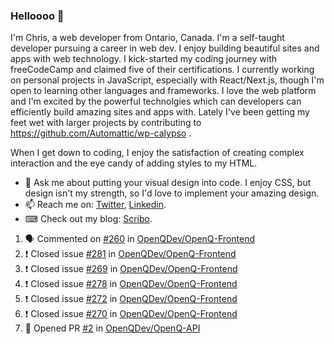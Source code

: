 ### Helloooo 👋

I'm Chris, a web developer from Ontario, Canada. I'm a self-taught developer pursuing a career in web dev. I enjoy building beautiful sites and apps with web technology.
I kick-started my coding journey with freeCodeCamp and claimed five of their certifications.  I currently working on personal projects in JavaScript, especially with React/Next.js, though I'm open to learning other languages and frameworks. I love the web platform and I'm excited by the powerful technolgies which can developers can efficiently build amazing sites and apps with. Lately I've been getting my feet wet with larger projects by contributing to https://github.com/Automattic/wp-calypso .

When I get down to coding, I enjoy the satisfaction of creating complex interaction and the eye candy of adding styles to my HTML. 

- 💬 Ask me about putting your visual design into code. I enjoy CSS, but design isn't my strength, so I'd love to implement your amazing design.
- 📫 Reach me on: [Twitter](https://twitter.com/Christo28120856), [Linkedin](https://www.linkedin.com/in/christopher-stevers-07b9a5204/).
- ⌨ Check out my blog: [Scribo](https://christopherstevers.cf).
<!--
**Christopher-Stevers/Christopher-Stevers** is a ✨ _special_ ✨ repository because its `README.md` (this file) appears on your GitHub profile.

Here are some ideas to get you started:

- 🔭 I’m currently working on ...
- 🌱 I’m currently learning ...
- 👯 I’m looking to collaborate on ...
- 🤔 I’m looking for help with ...
- 😄 Pronouns: ...
- ⚡ Fun fact: ...
-->

<!--START_SECTION:activity-->
1. 🗣 Commented on [#260](https://github.com/OpenQDev/OpenQ-Frontend/issues/260) in [OpenQDev/OpenQ-Frontend](https://github.com/OpenQDev/OpenQ-Frontend)
2. ❗️ Closed issue [#281](https://github.com/OpenQDev/OpenQ-Frontend/issues/281) in [OpenQDev/OpenQ-Frontend](https://github.com/OpenQDev/OpenQ-Frontend)
3. ❗️ Closed issue [#269](https://github.com/OpenQDev/OpenQ-Frontend/issues/269) in [OpenQDev/OpenQ-Frontend](https://github.com/OpenQDev/OpenQ-Frontend)
4. ❗️ Closed issue [#278](https://github.com/OpenQDev/OpenQ-Frontend/issues/278) in [OpenQDev/OpenQ-Frontend](https://github.com/OpenQDev/OpenQ-Frontend)
5. ❗️ Closed issue [#272](https://github.com/OpenQDev/OpenQ-Frontend/issues/272) in [OpenQDev/OpenQ-Frontend](https://github.com/OpenQDev/OpenQ-Frontend)
6. ❗️ Closed issue [#270](https://github.com/OpenQDev/OpenQ-Frontend/issues/270) in [OpenQDev/OpenQ-Frontend](https://github.com/OpenQDev/OpenQ-Frontend)
7. 💪 Opened PR [#2](https://github.com/OpenQDev/OpenQ-API/pull/2) in [OpenQDev/OpenQ-API](https://github.com/OpenQDev/OpenQ-API)
<!--END_SECTION:activity-->
